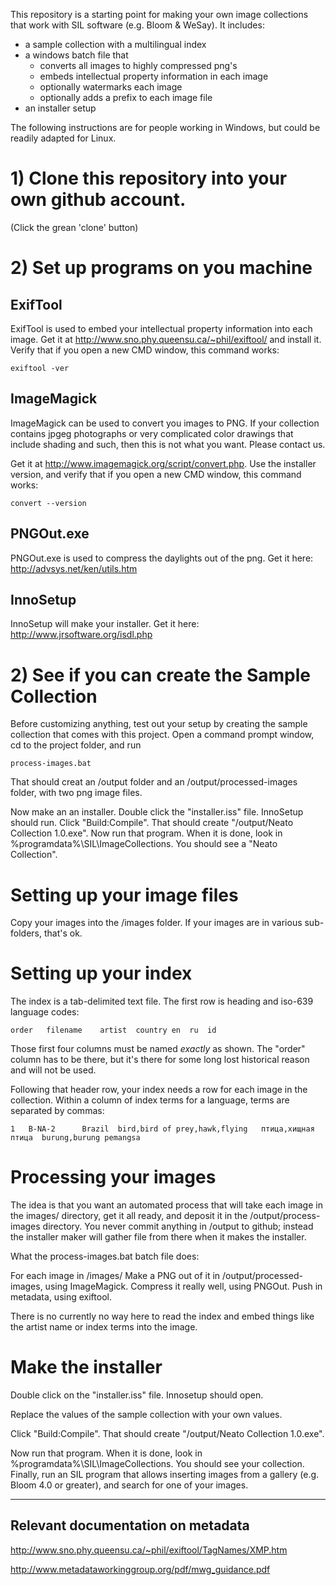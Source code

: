 This repository is a starting point for making your own image collections that work with SIL software (e.g. Bloom & WeSay). It includes:

* a sample collection with a multilingual index
* a windows batch file that
    * converts all images to highly compressed png's
    * embeds intellectual property information in each image
    * optionally watermarks each image
    * optionally adds a prefix to each image file
* an installer setup


The following instructions are for people working in Windows, but could be readily adapted for Linux.

# 1) Clone this repository into your own github account.

(Click the grean 'clone' button)

# 2) Set up programs on you machine

## ExifTool

ExifTool is used to embed your intellectual property information into each image. Get it at http://www.sno.phy.queensu.ca/~phil/exiftool/ and install it. Verify that if you open a new CMD window, this command works:

    exiftool -ver

## ImageMagick

ImageMagick can be used to convert you images to PNG. If your collection contains jpgeg photographs or very complicated color drawings that include shading and such, then this is not what you want. Please contact us.

Get it at http://www.imagemagick.org/script/convert.php. Use the installer version, and verify that if you open a new CMD window, this command works:

    convert --version

## PNGOut.exe

PNGOut.exe is used to compress the daylights out of the png. Get it here: http://advsys.net/ken/utils.htm

## InnoSetup

InnoSetup will make your installer. Get it here: http://www.jrsoftware.org/isdl.php

# 2) See if you can create the Sample Collection

Before customizing anything, test out your setup by creating the sample collection that comes with this project. Open a command prompt window, cd to the project folder, and run

    process-images.bat

That should creat an /output folder and an /output/processed-images folder, with two png image files.

Now make an an installer. Double click the "installer.iss" file. InnoSetup should run. Click "Build:Compile". That should create "/output/Neato Collection 1.0.exe". Now run that program. When it is done, look in %programdata%\SIL\ImageCollections\. You should see a "Neato Collection".

# Setting up your image files

Copy your images into the /images folder. If your images are in various sub-folders, that's ok.

# Setting up your index

The index is a tab-delimited text file. The first row is heading and iso-639 language codes:

    order	filename	artist	country	en	ru	id

Those first four columns must be named *exactly* as shown. The "order" column has to be there, but it's there for some long lost historical reason and will not be used.

Following that header row, your index needs a row for each image in the collection. Within a column of index terms for a language, terms are separated by commas:

    1	B-NA-2		Brazil	bird,bird of prey,hawk,flying	птица,хищная птица	burung,burung pemangsa

# Processing your images

The idea is that you want an automated process that will take each image in the images/ directory, get it all ready, and deposit it in the /output/process-images directory. You never commit anything in /output to github; instead the installer maker will gather file from there when it makes the installer.

What the process-images.bat batch file does:

For each image in /images/
	Make a PNG out of it in /output/processed-images, using ImageMagick.
	Compress it really well, using PNGOut.
	Push in metadata, using exiftool.

There is no currently no way here to read the index and embed things like the artist name or index terms into the image.

# Make the installer

Double click on the "installer.iss" file. Innosetup should open.

Replace the values of the sample collection with your own values.

Click "Build:Compile". That should create "/output/Neato Collection 1.0.exe".

Now run that program. When it is done, look in %programdata%\SIL\ImageCollections\. You should see your collection. Finally, run an SIL program that allows inserting images from a gallery (e.g. Bloom 4.0 or greater), and search for one of your images.

---
## Relevant documentation on metadata

http://www.sno.phy.queensu.ca/~phil/exiftool/TagNames/XMP.htm

http://www.metadataworkinggroup.org/pdf/mwg_guidance.pdf